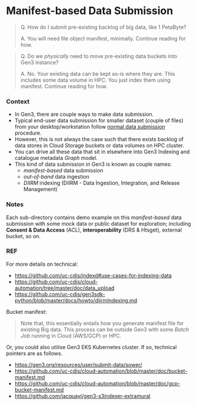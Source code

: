 # Manifest-based Data Submission

> Q. How do I submit pre-existing backlog of big data, like 1 PetaByte?
> 
> A. You will need file object manifest, minimally. Continue reading for how.

> Q. Do we _physically_ need to move pre-existing data buckets into Gen3 instance?
> 
> A. No. Your existing data can be kept as-is where they are. This includes some data volume in HPC. You just index them using manifest. Continue reading for how.

### Context

- In Gen3, there are couple ways to make data submission.
- Typical end-user data submission for smaller dataset (couple of files) from your desktop/workstation follow [normal data submission](../user-guide/submit-data.md) procedure. 
- However, this is not always the case such that there exists backlog of data stores in Cloud Storage buckets or data volumes on HPC cluster.
- You can drive all these data that sit in elsewhere into Gen3 Indexing and catalogue metadata _Graph_ model.
- This kind of data submission in Gen3 is known as couple names:
  - _manifest-based_ data submission
  - _out-of-band_ data ingestion
  - _DIIRM_ indexing (DIIRM - Data Ingestion, Integration, and Release Management)

### Notes

Each sub-directory contains demo example on this _manifest-based_ data submission with some mock data or public dataset for exploration; including **Consent & Data Access** (ACL), **interoperability** (DRS & Htsget), external bucket, so on.

### REF

For more details on technical:

- https://github.com/uc-cdis/indexd#use-cases-for-indexing-data
- https://github.com/uc-cdis/cloud-automation/tree/master/doc/data_upload
- https://github.com/uc-cdis/gen3sdk-python/blob/master/docs/howto/diirmIndexing.md

Bucket manifest:

> Note that, this essentially entails how you generate manifest file for existing Big data. This process can be outside Gen3 with some _Batch Job_ running in Cloud (AWS/GCP) or HPC. 

Or, you could also utilise Gen3 EKS Kubernetes cluster. If so, technical pointers are as follows.

- https://gen3.org/resources/user/submit-data/sower/
- https://github.com/uc-cdis/cloud-automation/blob/master/doc/bucket-manifest.md
- https://github.com/uc-cdis/cloud-automation/blob/master/doc/gcp-bucket-manifest.md
- https://github.com/jacquayj/gen3-s3indexer-extramural
